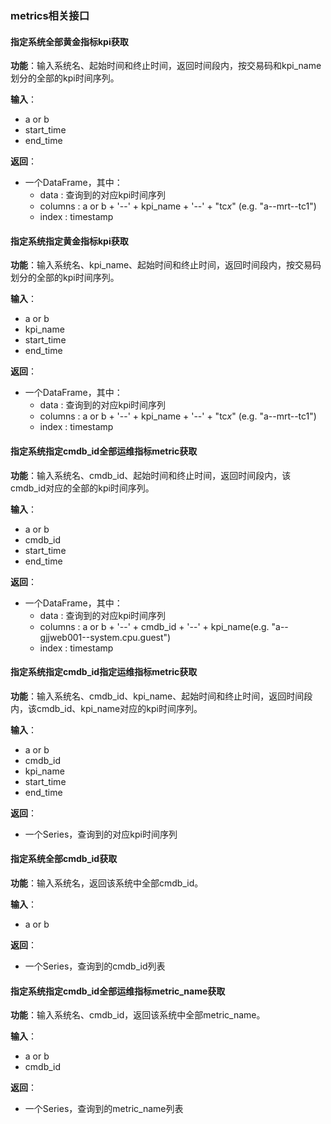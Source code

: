 ### metrics相关接口

#### 指定系统全部黄金指标kpi获取

**功能**：输入系统名、起始时间和终止时间，返回时间段内，按交易码和kpi_name划分的全部的kpi时间序列。

**输入**：

- a or b
- start_time
- end_time

**返回**：

- 一个DataFrame，其中：
    - data : 查询到的对应kpi时间序列
    - columns : a or b + '--' + kpi_name + '\--' + "tc$x$" (e.g. "a--mrt--tc1")
    - index : timestamp

#### 指定系统指定黄金指标kpi获取

**功能**：输入系统名、kpi_name、起始时间和终止时间，返回时间段内，按交易码划分的全部的kpi时间序列。

**输入**：

- a or b
- kpi_name
- start_time
- end_time

**返回**：

- 一个DataFrame，其中：
    - data : 查询到的对应kpi时间序列
    - columns : a or b + '--' + kpi_name + '\--' + "tc$x$" (e.g. "a--mrt--tc1")
    - index : timestamp

#### 指定系统指定cmdb_id全部运维指标metric获取

**功能**：输入系统名、cmdb_id、起始时间和终止时间，返回时间段内，该cmdb_id对应的全部的kpi时间序列。

**输入**：

- a or b
- cmdb_id
- start_time
- end_time

**返回**：

- 一个DataFrame，其中：
    - data : 查询到的对应kpi时间序列
    - columns : a or b + '\--' + cmdb_id + '\--' + kpi_name(e.g. "a--gjjweb001--system.cpu.guest")
    - index : timestamp

#### 指定系统指定cmdb_id指定运维指标metric获取

**功能**：输入系统名、cmdb_id、kpi_name、起始时间和终止时间，返回时间段内，该cmdb_id、kpi_name对应的kpi时间序列。

**输入**：

- a or b
- cmdb_id
- kpi_name
- start_time
- end_time

**返回**：

- 一个Series，查询到的对应kpi时间序列

#### 指定系统全部cmdb_id获取

**功能**：输入系统名，返回该系统中全部cmdb_id。

**输入**：

- a or b

**返回**：

- 一个Series，查询到的cmdb_id列表

#### 指定系统指定cmdb_id全部运维指标metric_name获取

**功能**：输入系统名、cmdb_id，返回该系统中全部metric_name。

**输入**：

- a or b
- cmdb_id

**返回**：

- 一个Series，查询到的metric_name列表